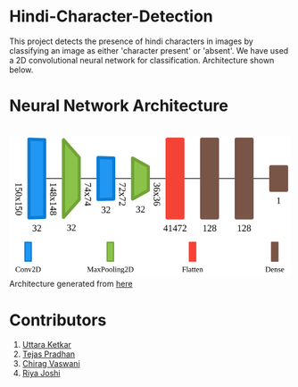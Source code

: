 # Hindi-Character-Detection
This project detects the presence of hindi characters in images by classifying an image as either 'character present' or 'absent'. We have used a 2D convolutional neural network for classification. Architecture shown below. 



# Neural Network Architecture
<br>
<img src="https://github.com/UttaraKet1607/Hindi-Character-Recognition/blob/main/images/graph.svg">
<br>
<img src="https://github.com/UttaraKet1607/Hindi-Character-Recognition/blob/main/images/legend.svg">
Architecture generated from <a href="https://viscom.net2vis.uni-ulm.de/">here</a>


# Contributors
1. <a href="https://www.github.com/Uttaraket1607"> Uttara Ketkar </a> 
2. <a href="https://www.github.com/tejaspradhan"> Tejas Pradhan </a>
3. <a href="https://www.github.com/chiragvaswani"> Chirag Vaswani </a>
4. <a href="https://www.github.com/Riya-J"> Riya Joshi </a>
